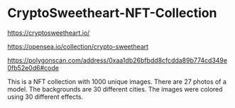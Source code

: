 # CryptoSweetheart-NFT-Collection

https://cryptosweetheart.io/ 

https://opensea.io/collection/crypto-sweetheart

https://polygonscan.com/address/0xaa1db26bfbdd8cfcdda89b774cd349e0fb52e0d6#code

This is a NFT collection with 1000 unique images. There are 27 photos of a model. The backgrounds are 30 different cities. The images were colored using 30 different effects.
